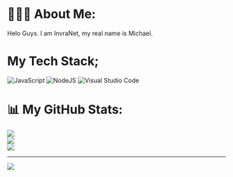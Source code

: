 # 🧑🏻‍🦱 About Me:
Helo Guys. I am InvraNet, my real name is Michael.

# My Tech Stack;
![JavaScript](https://img.shields.io/badge/javascript-%23323330.svg?style=for-the-badge&logo=javascript&logoColor=%23F7DF1E)
![NodeJS](https://img.shields.io/badge/node.js-6DA55F?style=for-the-badge&logo=node.js&logoColor=white)
![Visual Studio Code](https://img.shields.io/static/v1?style=for-the-badge&message=Visual+Studio+Code&color=007ACC&logo=Visual+Studio+Code&logoColor=FFFFFF&label=)

# 📊 My GitHub Stats:
![](https://github-readme-stats.vercel.app/api?username=InvraNet&theme=dark&hide_border=false&include_all_commits=false&count_private=false)<br/>
![](https://github-readme-streak-stats.herokuapp.com/?user=INvraNet&theme=dark&hide_border=false)<br/>
![](https://github-readme-stats.vercel.app/api/top-langs/?username=InvraNet&theme=dark&hide_border=false&include_all_commits=false&count_private=false&layout=compact)

---
[![](https://visitcount.itsvg.in/api?id=InvraNet&icon=0&color=0)](https://visitcount.itsvg.in)
